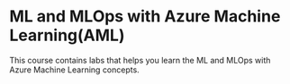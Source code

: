 # ML and MLOps with Azure Machine Learning(AML)

This course contains labs that helps you learn the ML and MLOps with Azure Machine Learning concepts.

